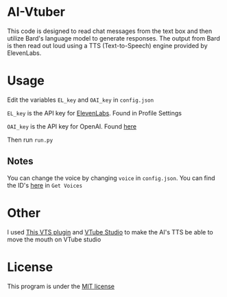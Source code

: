 # AI-Vtuber
This code is designed to read chat messages from the text box and then utilize Bard's language model to generate responses. The output from Bard is then read out loud using a TTS (Text-to-Speech) engine provided by ElevenLabs.

# Usage

Edit the variables `EL_key` and `OAI_key` in `config.json`

`EL_key` is the API key for [ElevenLabs](https://beta.elevenlabs.io/). Found in Profile Settings

`OAI_key` is the API key for OpenAI. Found [here](https://platform.openai.com/account/api-keys)

Then run `run.py`

## Notes
You can change the voice by changing `voice` in `config.json`. You can find the ID's [here](https://api.elevenlabs.io/docs) in `Get Voices`

# Other
I used [This VTS plugin](https://lualucky.itch.io/vts-desktop-audio-plugin) and [VTube Studio](https://denchisoft.com/) to make the AI's TTS be able to move the mouth on VTube studio

# License
This program is under the [MIT license](/LICENSE) 
